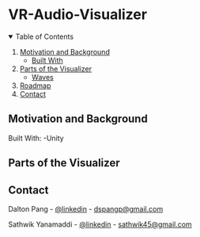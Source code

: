 # VR-Audio-Visualizer

<!-- TABLE OF CONTENTS -->
<details open="open">
  <summary>Table of Contents</summary>
  <ol>
    <li>
      <a href="#Motivation and Background">Motivation and Background</a>
      <ul>
        <li><a href="#built-with">Built With</a></li>
      </ul>
    </li>
    <li>
      <a href="#Parts of the Visualizer">Parts of the Visualizer</a>
      <ul>
        <li><a href="#Waves">Waves</a></li>
      </ul>
    </li>
    <li><a href="#roadmap">Roadmap</a></li>
    <li><a href="#contact">Contact</a></li>
  </ol>
</details>

## Motivation and Background

Built With:
-Unity

## Parts of the Visualizer

## Contact
Dalton Pang - [@linkedin](https://www.linkedin.com/in/dalton-pang/) - dspangp@gmail.com

Sathwik Yanamaddi - [@linkedin](https://www.linkedin.com/in/sathwikyanamaddi/) - sathwik45@gmail.com
<br />
